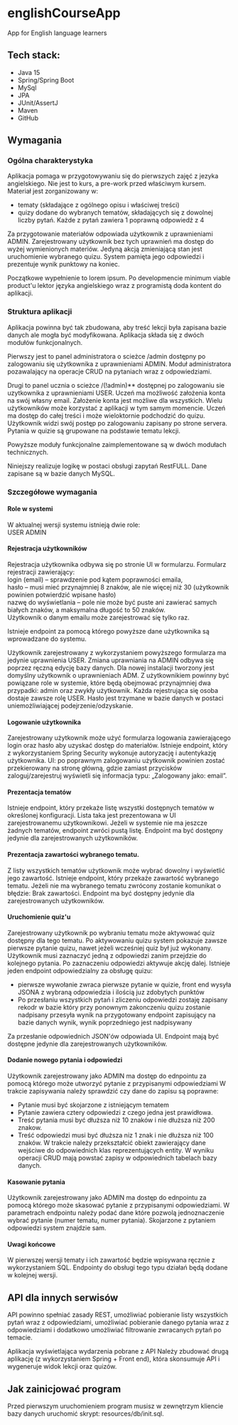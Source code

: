 # englishCourseApp
App for English language learners

## Tech stack:
* Java 15
* Spring/Spring Boot
* MySql
* JPA
* JUnit/AssertJ
* Maven
* GitHub

## Wymagania
### Ogólna charakterystyka
Aplikacja pomaga w przygotowywaniu się do pierwszych zajęć z jezyka angielskiego. Nie jest to kurs, a pre-work przed właściwym kursem.
Materiał jest zorganizowany w:
- tematy (składające z ogólnego opisu i właściwej treści)
- quizy dodane do wybranych tematów, składających się z dowolnej liczby pytań. Każde z pytań zawiera 1 poprawną odpowiedź z 4

Za przygotowanie materiałów odpowiada użytkownik z uprawnieniami ADMIN.
Zarejestrowany użytkownik bez tych uprawnień ma dostęp do wyżej wymienionych materiów. 
Jedyną akcją zmieniającą stan jest uruchomienie wybranego quizu. System pamięta jego odpowiedzi i prezentuje wynik punktowy na koniec.

Początkowe wypełnienie to lorem ipsum.
Po developmencie minimum viable product'u  lektor języka angielskiego wraz z programistą doda kontent do aplikacji.

### Struktura aplikacji

Aplikacja powinna być tak zbudowana, aby treść lekcji była zapisana bazie danych ale mogła być modyfikowana.
Aplikacja składa się z dwóch modułów funkcjonalnych.

Pierwszy jest to panel administratora o scieżce /admin dostępny po zalogowaniu się użytkownika z uprawnieniami ADMIN.
Moduł administratora pozawalający na operacje CRUD na pytaniach wraz z odpowiedziami.

Drugi to panel ucznia o scieżce /(!admin)** dostępnej po zalogowaniu sie uzytkownika z uprawnieniami USER.
Uczeń ma możliwość założenia konta na swój własny email. Założenie konta jest możliwe dla wszystkich.
Wielu użytkowników może korzystać z aplikacji w tym samym momencie.
Uczeń ma dostęp do całej treści i może wieloktornie podchodzić do quizu.
Użytkownik widzi swój postęp po zalogowaniu zapisany po strone servera.
Pytania w quizie są grupowane na podstawie tematu lekcji.

Powyższe moduły funkcjonalne zaimplementowane są w dwóch modułach technicznych. 

Niniejszy realizuje logikę w postaci obsługi zapytań RestFULL. Dane zapisane są w bazie danych MySQL.

### Szczegółowe wymagania
#### Role w systemi
W aktualnej wersji systemu istnieją dwie role:\
USER 
ADMIN
#### Rejestracja użytkowników
Rejestracja użytkownika odbywa się po stronie UI w formularzu.
Formularz rejestracji zawierający: \
login (email) – sprawdzenie pod kątem poprawności emaila, \
hasło – musi mieć przynajmniej 8 znaków, ale nie więcej niż 30 (użytkownik powinien potwierdzić wpisane hasło) \
nazwę do wyświetlania – pole nie może być puste ani zawierać samych białych znaków, a maksymalna długość to 50 znaków. \
Użytkownik o danym emailu może zarejestrować się tylko raz.

Istnieje endpoint za pomocą którego powyższe dane użytkownika są wprowadzane do systemu.

Użytkownik zarejestrowany z wykorzystaniem powyższego formularza ma jedynie uprawnienia USER. 
Zmiana uprawniania na ADMIN odbywa się poprzez ręczną edycję bazy danych.
Dla nowej instalacji tworzony jest domyślny użytkownik o uprawnieniach ADM.
Z użytkownikiem powinny być powiązane role w systemie, które będą obejmować przynajmniej dwa przypadki: admin oraz zwykły użytkownik. Każda rejestrująca się osoba dostaje zawsze rolę USER.
Hasło jest trzymane w bazie danych w postaci uniemożliwiającej podejrzenie/odzyskanie.

#### Logowanie użytkownika
Zarejestrowany użytkownik może użyć formularza logowania zawierającego login oraz hasło aby uzyskać dostęp do materiałów.
Istnieje endpoint, który z wykorzystaniem Spring Security wykonuje autoryzację i autentykazję użytkownika.
UI: po poprawnym zalogowaniu użytkownik powinien zostać przekierowany na stronę główną, gdzie zamiast przycisków zaloguj/zarejestruj wyświetli się informacja typu: „Zalogowany jako: email”.

#### Prezentacja tematów
Istnieje endpoint, który przekaże listę wszystki dostępnych tematów w określonej konfiguracji.
Lista taka jest prezentowana w UI zarejestrowanemu użytkownikowi.
Jeżeli w systemie nie ma jeszcze żadnych tematów, endpoint zwróci pustą listę.
Endpoint ma być dostępny jedynie dla zarejestrowanych użytkowników.

#### Prezentacja zawartości wybranego tematu.
Z listy wszystkich tematów użytkownik może wybrać dowolny i wyświetlić jego zawartość.
Istnieje endpoint, który przekaże zawartość wybranego tematu. 
Jeżeli nie ma wybranego tematu zwrócony zostanie komunikat o błędzie: Brak zawartości.
Endpoint ma być dostępny jedynie dla zarejestrowanych użytkowników.

#### Uruchomienie quiz'u
Zarejestrowany użytkownik po wybraniu tematu może aktywować quiz dostępny dla tego tematu.
Po aktywowaniu quizu system pokazuje zawsze pierwsze pytanie quizu, nawet jeżeli wcześniej quiz był już wykonany.
Użytkownik musi zaznaczyć jedną z odpowiedzi zanim przejdzie do kolejnego pytania. Po zaznaczeniu odpowiedzi aktywuje akcję dalej.
Istnieje jeden endpoint odpowiedzialny za obsługę quizu:
- pierwsze wywołanie zwraca pierwsze pytanie w quizie, front end wysyła JSONA z wybraną odpowiedzia i ilością juz zdobytych punktów 
- Po przesłaniu wszystkich pytań i zliczeniu odpowiedzi zostaję zapisany rekodr w bazie który przy ponownym zakonczeniu quizu zostanie nadpisany 
  przesyła wynik na przygotowany endpoint zapisujący na bazie danych wynik, wynik poprzedniego jest nadpisywany

Za przesłanie odpowiednich JSON'ów odpowiada UI.
Endpoint mają być dostępne jedynie dla zarejestrowanych użytkowników.
  
#### Dodanie nowego pytania i odpowiedzi
Użytkownik zarejestrowany jako ADMIN ma dostęp do ednpointu za pomocą którego może utworzyć pytanie z przypisanymi odpowiedziami
W trakcie zapisywania należy sprawdzić czy dane do zapisu są poprawne:
- Pytanie musi być skojarzone z istniejącym tematem  
- Pytanie zawiera cztery odpowiedzi z czego jedna jest prawidłowa. 
- Treść pytania musi być dłuższa niż 10 znaków i nie dłuższa niż 200 znakow.
- Treść odpowiedzi musi być dłuższa niz 1 znak i nie dłuższa niż 100 znaków.
W trakcie należy przekształcić obiekt zawierający dane wejściwe do odpowiednich klas reprezentujących entity.
W wyniku operacji CRUD mają powstać zapisy w odpowiednich tabelach bazy danych.

#### Kasowanie pytania
Użytkownik zarejestrowany jako ADMIN ma dostęp do ednpointu za pomocą którego może skasować pytanie z przypisanymi odpowiedziami.
W parametrach endpointu należy podać dane które pozwolą jednoznaczenie wybrać pytanie (numer tematu, numer pytania). Skojarzone z pytaniem odpowiedzi system znajdzie sam.


#### Uwagi końcowe
W pierwszej wersji tematy i ich zawartość będzie wpisywana ręcznie z wykorzystaniem SQL. Endpointy do obsługi tego typu działań będą dodane w kolejnej wersji.


## API dla innych serwisów
API powinno spełniać zasady REST,
umożliwiać pobieranie listy wszystkich pytań wraz z odpowiedziami,
umożliwiać pobieranie danego pytania wraz z odpowiedziami 
i dodatkowo umożliwiać filtrowanie zwracanych pytań po temacie.

Aplikacja wyświetlająca wydarzenia pobrane z API
Należy zbudować drugą aplikację (z wykorzystaniem Spring + Front end), która skonsumuje API i wygeneruje widok lekcji oraz quizów.

## Jak zainicjować program
Przed pierwszym uruchomieniem program musisz w zewnętrzym kliencie bazy danych uruchomić skrypt: resources/db/init.sql.
